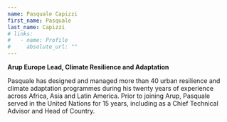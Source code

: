 ```yaml
---
name: Pasquale Capizzi
first_name: Pasquale
last_name: Capizzi
# links:
#   - name: Profile
#     absolute_url: ""
---
```

**Arup Europe Lead, Climate Resilience and Adaptation**


Pasquale has designed and managed more than 40 urban resilience and climate adaptation programmes during his twenty years of experience across Africa, Asia and Latin America. Prior to joining Arup, Pasquale served in the United Nations for 15 years, including as a Chief Technical Advisor and Head of Country.